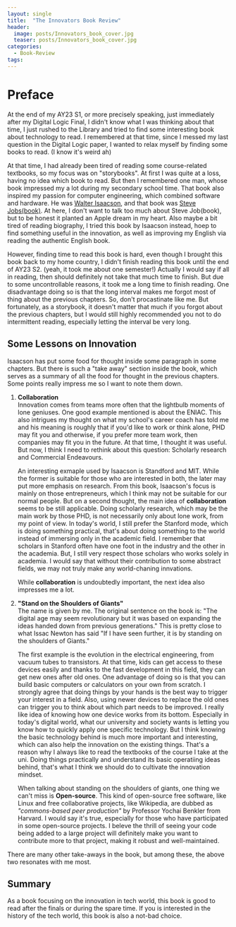 ```yaml
---
layout: single
title:  "The Innovators Book Review"
header:
  image: posts/Innovators_book_cover.jpg
  teaser: posts/Innovators_book_cover.jpg
categories: 
  - Book-Review
tags:
---
```


# Preface
At the end of my AY23 S1, or more precisely speaking, just immediately after my Digital Logic Final, I didn't know what I was thinking about that time, I just rushed to the Library and tried to find some interesting book about technology to read. I remembered at that time, since I messed my last question in the Digital Logic paper, I wanted to relax myself by finding some books to read. (I know it's weird ah)

At that time, I had already been tired of reading some course-related textbooks, so my focus was on "storybooks". At first I was quite at a loss, having no idea which book to read. But then I remembered one man, whose book impressed my a lot during my secondary school time. That book also inspired my passion for computer engineering, which combined software and hardware. He was [Walter Isaacson](https://en.wikipedia.org/wiki/Walter_Isaacson), and that book was [Steve Jobs(book)](https://en.wikipedia.org/wiki/Steve_Jobs_(book)). At here, I don't want to talk too much about Steve Job(book), but to be honest it planted an Apple dream in my heart. Also maybe a bit tired of reading biography, I tried this book by Isaacson instead, hoep to find something useful in the innovation, as well as improving my English via reading the authentic English book.

However, finding time to read this book is hard, even though I brought this book back to my home country, I didn't finish reading this book until the end of AY23 S2. (yeah, it took me about one semester!) Actually I would say if all in reading, then should definitely not take that much time to finish. But due to some uncontrollable reasons, it took me a long time to finish reading. One disadvantage doing so is that the long interval makes me forgot most of thing about the previous chapters. So, don't procastinate like me. But fortunately, as a storybook, it doesn't matter that much if you forgot about the previous chapters, but I would still highly recommended you not to do intermittent reading, especially letting the interval be very long.

## Some Lessons on Innovation
Isaacson has put some food for thought inside some paragraph in some chapters. But there is such a "take away" section inside the book, which serves as a summary of all the food for thought in the previous chapters. Some points really impress me so I want to note them down.

1. **Collaboration** \
    Innovation comes from teams more often that the lightbulb moments of lone geniuses. One good example mentioned is about the ENIAC. This also intrigues my thought on what my school's career coach has told me and his meaning is roughly that if you'd like to work or think alone, PHD may fit you and otherwise, if you prefer more team work, then companies may fit you in the future. At that time, I thought it was useful. But now, I think I need to rethink about this question: Scholarly research and Commercial Endeavours.

    An interesting exmaple used by Isaacson is Standford and MIT. While the former is suitable for those who are interested in both, the later may put more emphasis on research. From this book, Isaacson's focus is mainly on those entrepreneurs, which I think may not be suitable for our normal people. But on a second thought, the main idea of **collaboration** seems to be still applicable. Doing scholarly research, which may be the main work by those PHD, is not necessarily only about lone work, from my point of view. In today's world, I still prefer the Stanford mode, which is doing something practical, that's about doing something to the world instead of immersing only in the academic field. I remember that scholars in Stanford often have one foot in the industry and the other in the academia. But, I still very respect those scholars who works solely in academia. I would say that without their contribution to some abstract fields, we may not truly make any world-chaning innvations.

    While **collaboration** is undoubtedly important, the next idea also impresses me a lot.

2. **"Stand on the Shoulders of Giants"** \
    The name is given by me. The original sentence on the book is: "The digital age may seem revolutionary but it was based on expanding the ideas handed down from previous generations." This is pretty close to what Issac Newton has said "If I have seen further, it is by standing on the shoulders of Giants."

    The first example is the evolution in the electrical engineering, from vacuum tubes to transistors. At that time, kids can get access to these devices easily and thanks to the fast development in this field, they can get new ones after old ones. One advantage of doing so is that you can build basic computers or calculators on your own from scratch. I strongly agree that doing things by your hands is the best way to trigger your interest in a field. Also, using newer devices to replace the old ones can trigger you to think about which part needs to be improved. I really like idea of knowing how one device works from its bottom. Especially in today's digital world, what our university and society wants is letting you know how to quickly apply one specific technology. But I think knowing the basic technology behind is much more important and interesting, which can also help the innovation on the existing things. That's a reason why I always like to read the textbooks of the course I take at the uni. Doing things practically and understand its basic operatiing ideas behind, that's what I think we should do to cultivate the innovation mindset.

    When talking about standing on the shoulders of giants, one thing we can't miss is **Open-source**. This kind of open-source free software, like Linux and free collaborative projects, like Wikipedia, are dubbed as *"commons-based peer production"* by Professor Yochai Benkler from Harvard. I would say it's true, especially for those who have participated in some open-source projects. I beleve the thrill of seeing your code being added to a large project will definitely make you want to contribute more to that project, making it robust and well-maintained.

There are many other take-aways in the book, but among these, the above two resonates with me most.

## Summary
As a book focusing on the innovation in tech world, this book is good to read after the finals or during the spare time. If you is interested in the history of the tech world, this book is also a not-bad choice.

